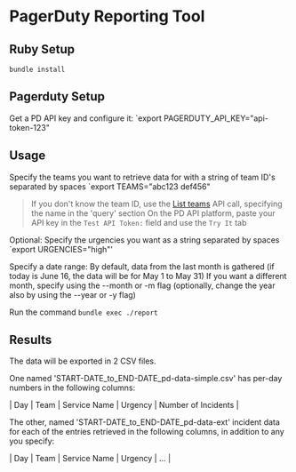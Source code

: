 # PagerDuty Reporting Tool

## Ruby Setup
`bundle install`

## Pagerduty Setup
Get a PD API key and configure it:
`export PAGERDUTY_API_KEY="api-token-123"

## Usage
Specify the teams you want to retrieve data for with a string of team ID's separated by spaces
`export TEAMS="abc123 def456"
> If you don't know the team ID, use the [List teams](https://developer.pagerduty.com/api-reference/reference/REST/openapiv3.json/paths/~1teams/get) API call, specifying the name in the 'query' section
> On the PD API platform, paste your API key in the `Test API Token:` field and use the `Try It` tab

Optional:
Specify the urgencies you want as a string separated by spaces
`export URGENCIES="high"'

Specify a date range:
By default, data from the last month is gathered (if today is June 16, the data will be for May 1 to May 31)
If you want a different month, specify using the --month or -m flag (optionally, change the year also by using the --year or -y flag)

Run the command
`bundle exec ./report`

## Results
The data will be exported in 2 CSV files.

One named 'START-DATE_to_END-DATE_pd-data-simple.csv' has per-day numbers in the following columns:

| Day | Team | Service Name | Urgency | Number of Incidents |

The other, named 'START-DATE_to_END-DATE_pd-data-ext' incident data for each of the entries retrieved in the following columns, in addition to any you specify:

| Day | Team | Service Name | Urgency | ... |
